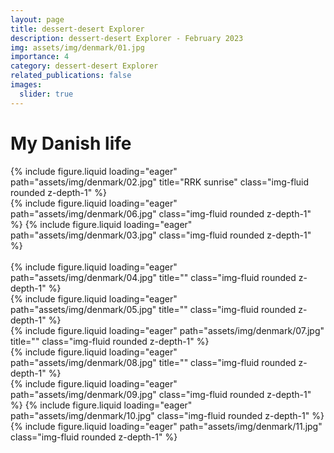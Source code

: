 ```yaml
---
layout: page
title: dessert-desert Explorer
description: dessert-desert Explorer - February 2023
img: assets/img/denmark/01.jpg
importance: 4
category: dessert-desert Explorer
related_publications: false
images:
  slider: true
---
```


# My Danish life
<div class="row">
    <div class="col-sm mt-3 mt-md-0">
        {% include figure.liquid loading="eager" path="assets/img/denmark/02.jpg" title="RRK sunrise" class="img-fluid rounded z-depth-1" %}
    </div>
</div>


<swiper-container keyboard="true" navigation="false" pagination="true" pagination-clickable="true" pagination-dynamic-bullets="true" rewind="false" autoplay-progress="true" effect="cards">
  <swiper-slide>{% include figure.liquid loading="eager" path="assets/img/denmark/06.jpg" class="img-fluid rounded z-depth-1" %}</swiper-slide>
  <swiper-slide>{% include figure.liquid loading="eager" path="assets/img/denmark/03.jpg" class="img-fluid rounded z-depth-1" %}</swiper-slide>
</swiper-container>

<br />
<br />

<div class="row">
    <div class="col-sm mt-3 mt-md-0">
        {% include figure.liquid loading="eager" path="assets/img/denmark/04.jpg" title="" class="img-fluid rounded z-depth-1" %}
    </div>
    <div class="col-sm mt-3 mt-md-0">
        {% include figure.liquid loading="eager" path="assets/img/denmark/05.jpg" title="" class="img-fluid rounded z-depth-1" %}
    </div>
</div>

<div class="row">
    <div class="col-sm mt-3 mt-md-0">
        {% include figure.liquid loading="eager" path="assets/img/denmark/07.jpg" title="" class="img-fluid rounded z-depth-1" %}
    </div>
    <div class="col-sm mt-3 mt-md-0">
        {% include figure.liquid loading="eager" path="assets/img/denmark/08.jpg" title="" class="img-fluid rounded z-depth-1" %}
    </div>
</div>

<swiper-container keyboard="true" pagination="true" effect="coverflow" grab-cursor="true" centered-slides="true" slides-per-view="auto" autoplay-progress="true" coverflow-effect-rotate="85" coverflow-effect-stretch="0" coverflow-effect-depth="100" coverflow-effect-modifier="1" coverflow-effect-slide-shadows="true">
  <swiper-slide>{% include figure.liquid loading="eager" path="assets/img/denmark/09.jpg" class="img-fluid rounded z-depth-1" %}</swiper-slide>
  <swiper-slide>{% include figure.liquid loading="eager" path="assets/img/denmark/10.jpg" class="img-fluid rounded z-depth-1" %}</swiper-slide>
  <swiper-slide>{% include figure.liquid loading="eager" path="assets/img/denmark/11.jpg" class="img-fluid rounded z-depth-1" %}</swiper-slide>
</swiper-container>


